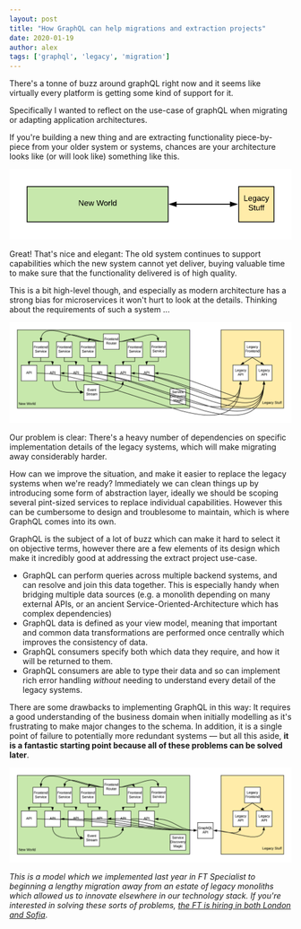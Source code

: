 ```yaml
---
layout: post
title: "How GraphQL can help migrations and extraction projects"
date: 2020-01-19
author: alex
tags: ['graphql', 'legacy', 'migration']
---
```


There's a tonne of buzz around graphQL right now and it seems like virtually every platform is getting some kind of support for it.

Specifically I wanted to reflect on the use-case of graphQL when migrating or adapting application architectures.

If you're building a new thing and are extracting functionality piece-by-piece from your older system or systems, chances are your architecture looks like (or will look like) something like this.

![simple](/pictures/20200119/simple.png)

Great!  That's nice and elegant: The old system continues to support capabilities which the new system cannot yet deliver, buying valuable time to make sure that the functionality delivered is of high quality.

This is a bit high-level though, and especially as modern architecture has a strong bias for microservices it won't hurt to look at the details.  Thinking about the requirements of such a system ...

![new-but-super-messy](/pictures/20200119/new-but-super-messy.png)

Our problem is clear: There's a heavy number of dependencies on specific implementation details of the legacy systems, which will make migrating away considerably harder.

How can we improve the situation, and make it easier to replace the legacy systems when we're ready?
Immediately we can clean things up by introducing some form of abstraction layer, ideally we should be scoping several pint-sized services to replace individual capabilities. However this can be cumbersome to design and troublesome to maintain, which is where GraphQL comes into its own.

GraphQL is the subject of a lot of buzz which can make it hard to select it on objective terms, however there are a few elements of its design which make it incredibly good at addressing the extract project use-case.

- GraphQL can perform queries across multiple backend systems, and can resolve and join this data together. This is especially handy when bridging multiple data sources (e.g. a monolith depending on many external APIs, or an ancient Service-Oriented-Architecture which has complex dependencies)
- GraphQL data is defined as your view model, meaning that important and common data transformations are performed once centrally which improves the consistency of data.
- GraphQL consumers specify both which data they require, and how it will be returned to them.
- GraphQL consumers are able to type their data and so can implement rich error handling _without_ needing to understand every detail of the legacy systems.

There are some drawbacks to implementing GraphQL in this way: It requires a good understanding of the business domain when initially modelling as it's frustrating to make major changes to the schema. In addition, it is a single point of failure to potentially more redundant systems — but all this aside, **it is a fantastic starting point because all of these problems can be solved later**.

![new-but-less-messy](/pictures/20200119/new-but-less-messy.png)

_This is a model which we implemented last year in FT Specialist to beginning a lengthy migration away from an estate of legacy monoliths which allowed us to innovate elsewhere in our technology stack. If you're interested in solving these sorts of problems, [the FT is hiring in both London and Sofia](https://roles.ft.com/)_.
